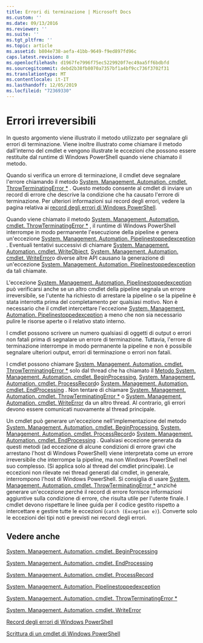 ```yaml
---
title: Errori di terminazione | Microsoft Docs
ms.custom: ''
ms.date: 09/13/2016
ms.reviewer: ''
ms.suite: ''
ms.tgt_pltfrm: ''
ms.topic: article
ms.assetid: b804e738-aefa-41bb-9649-f9ed897fd96c
caps.latest.revision: 8
ms.openlocfilehash: d1967fe7996f75ec5229920f7ec49aa5ff6bdbfd
ms.sourcegitcommit: debd2b38fb8070a7357bf1a4bf9cc736f3702f31
ms.translationtype: MT
ms.contentlocale: it-IT
ms.lasthandoff: 12/05/2019
ms.locfileid: "72369330"
---
```

# <a name="terminating-errors"></a>Errori irreversibili

In questo argomento viene illustrato il metodo utilizzato per segnalare gli errori di terminazione. Viene inoltre illustrato come chiamare il metodo dall'interno del cmdlet e vengono illustrate le eccezioni che possono essere restituite dal runtime di Windows PowerShell quando viene chiamato il metodo.

Quando si verifica un errore di terminazione, il cmdlet deve segnalare l'errore chiamando il metodo [System. Management. Automation. cmdlet. ThrowTerminatingError *](/dotnet/api/System.Management.Automation.Cmdlet.ThrowTerminatingError) . Questo metodo consente al cmdlet di inviare un record di errore che descrive la condizione che ha causato l'errore di terminazione. Per ulteriori informazioni sui record degli errori, vedere la pagina relativa ai [record degli errori di Windows PowerShell](./windows-powershell-error-records.md).

Quando viene chiamato il metodo [System. Management. Automation. cmdlet. ThrowTerminatingError *](/dotnet/api/System.Management.Automation.Cmdlet.ThrowTerminatingError) , il runtime di Windows PowerShell interrompe in modo permanente l'esecuzione della pipeline e genera un'eccezione [System. Management. Automation. Pipelinestoppedexception](/dotnet/api/System.Management.Automation.PipelineStoppedException) . Eventuali tentativi successivi di chiamare [System. Management. Automation. cmdlet. WriteObject](/dotnet/api/System.Management.Automation.Cmdlet.WriteObject), [System. Management. Automation. cmdlet. WriteError](/dotnet/api/System.Management.Automation.Cmdlet.WriteError)o diverse altre API causano la generazione di un'eccezione [System. Management. Automation. Pipelinestoppedexception](/dotnet/api/System.Management.Automation.PipelineStoppedException) da tali chiamate.

L'eccezione [System. Management. Automation. Pipelinestoppedexception](/dotnet/api/System.Management.Automation.PipelineStoppedException) può verificarsi anche se un altro cmdlet della pipeline segnala un errore irreversibile, se l'utente ha richiesto di arrestare la pipeline o se la pipeline è stata interrotta prima del completamento per qualsiasi motivo. Non è necessario che il cmdlet intercettare l'eccezione [System. Management. Automation. Pipelinestoppedexception](/dotnet/api/System.Management.Automation.PipelineStoppedException) a meno che non sia necessario pulire le risorse aperte o il relativo stato interno.

I cmdlet possono scrivere un numero qualsiasi di oggetti di output o errori non fatali prima di segnalare un errore di terminazione. Tuttavia, l'errore di terminazione interrompe in modo permanente la pipeline e non è possibile segnalare ulteriori output, errori di terminazione o errori non fatali.

I cmdlet possono chiamare [System. Management. Automation. cmdlet. ThrowTerminatingError *](/dotnet/api/System.Management.Automation.Cmdlet.ThrowTerminatingError) solo dal thread che ha chiamato il [Metodo System. Management. Automation. cmdlet. BeginProcessing](/dotnet/api/System.Management.Automation.Cmdlet.BeginProcessing), [System. Management. Automation. cmdlet. ProcessRecord](/dotnet/api/System.Management.Automation.Cmdlet.ProcessRecord)o [System. Management. Automation. cmdlet. EndProcessing](/dotnet/api/System.Management.Automation.Cmdlet.EndProcessing) . Non tentare di chiamare [System. Management. Automation. cmdlet. ThrowTerminatingError *](/dotnet/api/System.Management.Automation.Cmdlet.ThrowTerminatingError) o [System. Management. Automation. cmdlet. WriteError](/dotnet/api/System.Management.Automation.Cmdlet.WriteError) da un altro thread. Al contrario, gli errori devono essere comunicati nuovamente al thread principale.

Un cmdlet può generare un'eccezione nell'implementazione del metodo [System. Management. Automation. cmdlet. BeginProcessing](/dotnet/api/System.Management.Automation.Cmdlet.BeginProcessing), [System. Management. Automation. cmdlet. ProcessRecord](/dotnet/api/System.Management.Automation.Cmdlet.ProcessRecord)o [System. Management. Automation. cmdlet. EndProcessing](/dotnet/api/System.Management.Automation.Cmdlet.EndProcessing) . Qualsiasi eccezione generata da questi metodi (ad eccezione di alcune condizioni di errore gravi che arrestano l'host di Windows PowerShell) viene interpretata come un errore irreversibile che interrompe la pipeline, ma non Windows PowerShell nel suo complesso. (Si applica solo al thread del cmdlet principale). Le eccezioni non rilevate nei thread generati dal cmdlet, in generale, interrompono l'host di Windows PowerShell. Si consiglia di usare [System. Management. Automation. cmdlet. ThrowTerminatingError *](/dotnet/api/System.Management.Automation.Cmdlet.ThrowTerminatingError) anziché generare un'eccezione perché il record di errore fornisce informazioni aggiuntive sulla condizione di errore, che risulta utile per l'utente finale. I cmdlet devono rispettare le linee guida per il codice gestito rispetto a intercettare e gestire tutte le eccezioni (`catch (Exception e)`). Converte solo le eccezioni dei tipi noti e previsti nei record degli errori.

## <a name="see-also"></a>Vedere anche

[System. Management. Automation. cmdlet. BeginProcessing](/dotnet/api/System.Management.Automation.Cmdlet.BeginProcessing)

[System. Management. Automation. cmdlet. EndProcessing](/dotnet/api/System.Management.Automation.Cmdlet.EndProcessing)

[System. Management. Automation. cmdlet. ProcessRecord](/dotnet/api/System.Management.Automation.Cmdlet.ProcessRecord)

[System. Management. Automation. Pipelinestoppedexception](/dotnet/api/System.Management.Automation.PipelineStoppedException)

[System. Management. Automation. cmdlet. ThrowTerminatingError *](/dotnet/api/System.Management.Automation.Cmdlet.ThrowTerminatingError)

[System. Management. Automation. cmdlet. WriteError](/dotnet/api/System.Management.Automation.Cmdlet.WriteError)

[Record degli errori di Windows PowerShell](./windows-powershell-error-records.md)

[Scrittura di un cmdlet di Windows PowerShell](./writing-a-windows-powershell-cmdlet.md)
